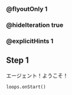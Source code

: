### @flyoutOnly 1
### @hideIteration true 
### @explicitHints 1

## Step 1
エージェント！ようこそ！


```ghost
loops.onStart()
```

